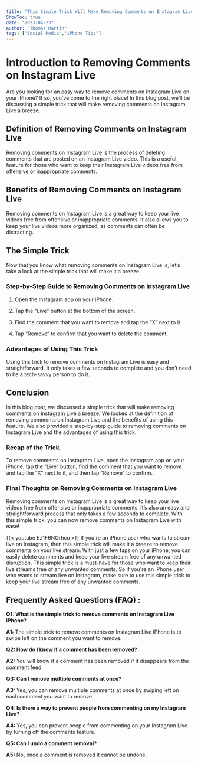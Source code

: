 ```yaml
---
title: "This Simple Trick Will Make Removing Comments on Instagram Live iPhone a Breeze!"
ShowToc: true 
date: "2023-04-23"
author: "Thomas Martin" 
tags: ["Social Media","iPhone Tips"]
---
```

# Introduction to Removing Comments on Instagram Live

Are you looking for an easy way to remove comments on Instagram Live on your iPhone? If so, you’ve come to the right place! In this blog post, we’ll be discussing a simple trick that will make removing comments on Instagram Live a breeze.

## Definition of Removing Comments on Instagram Live 

Removing comments on Instagram Live is the process of deleting comments that are posted on an Instagram Live video. This is a useful feature for those who want to keep their Instagram Live videos free from offensive or inappropriate comments.

## Benefits of Removing Comments on Instagram Live 

Removing comments on Instagram Live is a great way to keep your live videos free from offensive or inappropriate comments. It also allows you to keep your live videos more organized, as comments can often be distracting.

## The Simple Trick 

Now that you know what removing comments on Instagram Live is, let’s take a look at the simple trick that will make it a breeze.

### Step-by-Step Guide to Removing Comments on Instagram Live 

1. Open the Instagram app on your iPhone.

2. Tap the “Live” button at the bottom of the screen.

3. Find the comment that you want to remove and tap the “X” next to it.

4. Tap “Remove” to confirm that you want to delete the comment.

### Advantages of Using This Trick 

Using this trick to remove comments on Instagram Live is easy and straightforward. It only takes a few seconds to complete and you don’t need to be a tech-savvy person to do it.

## Conclusion 

In this blog post, we discussed a simple trick that will make removing comments on Instagram Live a breeze. We looked at the definition of removing comments on Instagram Live and the benefits of using this feature. We also provided a step-by-step guide to removing comments on Instagram Live and the advantages of using this trick. 

### Recap of the Trick 

To remove comments on Instagram Live, open the Instagram app on your iPhone, tap the “Live” button, find the comment that you want to remove and tap the “X” next to it, and then tap “Remove” to confirm.

### Final Thoughts on Removing Comments on Instagram Live

Removing comments on Instagram Live is a great way to keep your live videos free from offensive or inappropriate comments. It’s also an easy and straightforward process that only takes a few seconds to complete. With this simple trick, you can now remove comments on Instagram Live with ease!

{{< youtube Ez1F6NOrhco >}} 
If you're an iPhone user who wants to stream live on Instagram, then this simple trick will make it a breeze to remove comments on your live stream. With just a few taps on your iPhone, you can easily delete comments and keep your live stream free of any unwanted disruption. This simple trick is a must-have for those who want to keep their live streams free of any unwanted comments. So if you're an iPhone user who wants to stream live on Instagram, make sure to use this simple trick to keep your live stream free of any unwanted comments.

## Frequently Asked Questions (FAQ) :
**Q1: What is the simple trick to remove comments on Instagram Live iPhone?**

**A1:** The simple trick to remove comments on Instagram Live iPhone is to swipe left on the comment you want to remove.

**Q2: How do I know if a comment has been removed?**

**A2:** You will know if a comment has been removed if it disappears from the comment feed.

**Q3: Can I remove multiple comments at once?**

**A3:** Yes, you can remove multiple comments at once by swiping left on each comment you want to remove.

**Q4: Is there a way to prevent people from commenting on my Instagram Live?**

**A4:** Yes, you can prevent people from commenting on your Instagram Live by turning off the comments feature.

**Q5: Can I undo a comment removal?**

**A5:** No, once a comment is removed it cannot be undone.


